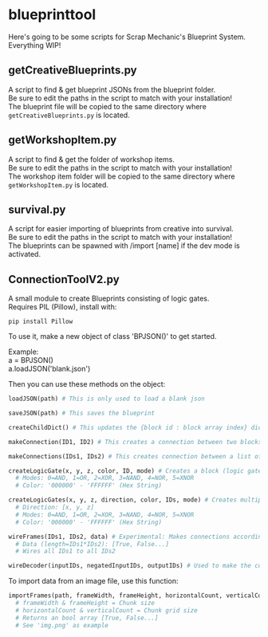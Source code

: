 # blueprinttool

<p>
Here's going to be some scripts for Scrap Mechanic's Blueprint System. Everything WIP!
</p>

## getCreativeBlueprints.py

<p>
A script to find & get blueprint JSONs from the blueprint folder.<br>
Be sure to edit the paths in the script to match with your installation!<br>
The blueprint file will be copied to the same directory where <code>getCreativeBlueprints.py</code> is located.
</p>

## getWorkshopItem.py

<p>
A script to find & get the folder of workshop items.<br>
Be sure to edit the paths in the script to match with your installation!<br>
The workshop item folder will be copied to the same directory where <code>getWorkshopItem.py</code> is located.
</p>

## survival.py

<p>
A script for easier importing of blueprints from creative into survival.<br>
Be sure to edit the paths in the script to match with your installation!<br>
The blueprints can be spawned with /import [name] if the dev mode is activated.
</p>

## ConnectionToolV2.py

<p>A small module to create Blueprints consisting of logic gates.<br>
Requires PIL (Pillow), install with:<br>

`pip install Pillow`

To use it, make a new object of class 'BPJSON()' to get started.

Example:<br>
a = BPJSON()<br>
a.loadJSON('blank.json')


Then you can use these methods on the object:
```python
loadJSON(path) # This is only used to load a blank json

saveJSON(path) # This saves the blueprint

createChildDict() # This updates the {block id : block array index} dictionary, do this before making connections!

makeConnection(ID1, ID2) # This creates a connection between two blocks (logic gates)

makeConnections(IDs1, IDs2) # This creates connection between a list of blocks (logic gates)

createLogicGate(x, y, z, color, ID, mode) # Creates a block (logic gate)
  # Modes: 0=AND, 1=OR, 2=XOR, 3=NAND, 4=NOR, 5=XNOR
  # Color: '000000' - 'FFFFFF' (Hex String)

createLogicGates(x, y, z, direction, color, IDs, mode) # Creates multiple blocks (logic gates)
  # Direction: [x, y, z]
  # Modes: 0=AND, 1=OR, 2=XOR, 3=NAND, 4=NOR, 5=XNOR
  # Color: '000000' - 'FFFFFF' (Hex String)

wireFrames(IDs1, IDs2, data) # Experimental: Makes connections according to data
  # Data (length=IDs1*IDs2): [True, False...]
  # Wires all IDs1 to all IDs2

wireDecoder(inputIDs, negatedInputIDs, outputIDs) # Used to make the connections for a decoder
```

To import data from an image file, use this function:
```python
importFrames(path, frameWidth, frameHeight, horizontalCount, verticalCount) # Extracts binary data from an image file
  # frameWidth & frameHeight = Chunk size
  # horizontalCount & verticalCount = Chunk grid size
  # Returns an bool array [True, False...]
  # See 'img.png' as example
```
</p>
